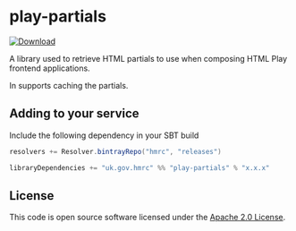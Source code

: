 play-partials
=============

[ ![Download](https://api.bintray.com/packages/hmrc/releases/play-partials/images/download.svg) ](https://bintray.com/hmrc/releases/play-partials/_latestVersion)

A library used to retrieve HTML partials to use when composing HTML Play frontend applications.

In supports caching the partials.

## Adding to your service

Include the following dependency in your SBT build

```scala
resolvers += Resolver.bintrayRepo("hmrc", "releases")

libraryDependencies += "uk.gov.hmrc" %% "play-partials" % "x.x.x"
```

## License ##
 
This code is open source software licensed under the [Apache 2.0 License]("http://www.apache.org/licenses/LICENSE-2.0.html").
